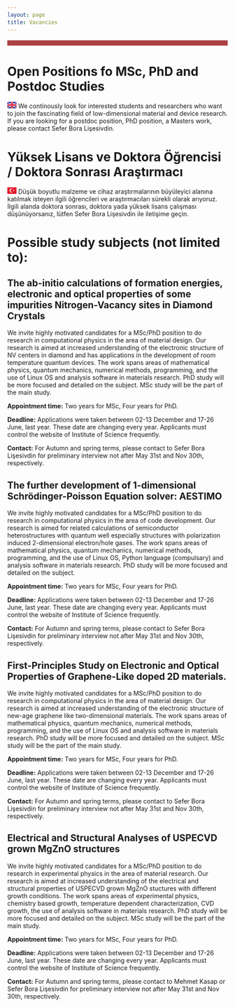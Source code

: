 ```yaml
---
layout: page
title: Vacancies
---
```


![Image](files/ribbon.png)

# Open Positions fo MSc, PhD and Postdoc Studies

![GB](files/GB.png) We continously look for interested students and researchers who want to join the fascinating field of low-dimensional material and device research. If you are looking for a postdoc position, PhD position, a Masters work, please contact Sefer Bora Lişesivdin.


# Yüksek Lisans ve Doktora Öğrencisi / Doktora Sonrası Araştırmacı

![TR](files/TR.png) Düşük boyutlu malzeme ve cihaz araştırmalarının büyüleyici alanına katılmak isteyen ilgili öğrencileri ve araştırmacıları sürekli olarak arıyoruz. İlgili alanda doktora sonrası, doktora  yada yüksek lisans çalışması düşünüyorsanız, lütfen Sefer Bora Lişesivdin ile iletişime geçin.


# Possible study subjects (not limited to):

## The ab-initio calculations of formation energies, electronic and optical properties of some impurities Nitrogen-Vacancy sites in Diamond Crystals

We invite highly motivated candidates for a MSc/PhD position to do research in computational physics in the area of material design. Our research is aimed at increased understanding of the electronic structure of NV centers in diamond and has applications in the development of room temperature quantum devices. The work spans areas of mathematical physics, quantum mechanics, numerical methods, programming, and the use of Linux OS and analysis software in materials research.  PhD study will be more focused and detailed on the subject. MSc study will be the part of the main study.

**Appointment time:** Two years for MSc, Four years for PhD.

**Deadline:** Applications were  taken between  02-13 December and 17-26 June, last year. These date are changing every year. Applicants must control the website of Institute of Science frequently.

**Contact:** For Autumn and spring terms, please contact to Sefer Bora Lişesivdin for preliminary interview not after May 31st and Nov 30th, respectively. 

## The further development of 1-dimensional Schrödinger-Poisson Equation solver: AESTIMO

We invite highly motivated candidates for a MSc/PhD position to do research in computational physics in the area of code development. Our research is aimed for related calculations of semiconductor heterostructures with quantum well  especially structures with polarization induced 2-dimensional electron/hole gases.  The work spans areas of mathematical physics, quantum mechanics, numerical methods, programming, and the use of Linux OS, Python language (compulsary) and analysis software in materials research.  PhD study will be more focused and detailed on the subject.

**Appointment time:** Two years for MSc, Four years for PhD.

**Deadline:** Applications were  taken between  02-13 December and 17-26 June, last year. These date are changing every year. Applicants must control the website of Institute of Science frequently.

**Contact:** For Autumn and spring terms, please contact to Sefer Bora Lişesivdin for preliminary interview not after May 31st and Nov 30th, respectively. 

## First-Principles Study on Electronic and Optical Properties of Graphene-Like doped 2D  materials.

We invite highly motivated candidates for a MSc/PhD position to do research in computational physics in the area of material design. Our research is aimed at increased understanding of the electronic structure of new-age graphene like two-dimensional materials. The work spans areas of mathematical physics, quantum mechanics, numerical methods, programming, and the use of Linux OS and analysis software in materials research.  PhD study will be more focused and detailed on the subject. MSc study will be the part of the main study.

**Appointment time:** Two years for MSc, Four years for PhD.

**Deadline:** Applications were  taken between  02-13 December and 17-26 June, last year. These date are changing every year. Applicants must control the website of Institute of Science frequently.

**Contact:** For Autumn and spring terms, please contact to Sefer Bora Lişesivdin for preliminary interview not after May 31st and Nov 30th, respectively. 

## Electrical and Structural Analyses of USPECVD grown MgZnO structures

We invite highly motivated candidates for a MSc/PhD position to do research in experimental physics in the area of material research. Our research is aimed at increased understanding of the electrical and structural properties of USPECVD grown MgZnO stuctures with different growth conditions. The work spans areas of experimental physics, chemistry based growth, temperature dependent characterization, CVD growth, the use of analysis software in materials research.  PhD study will be more focused and detailed on the subject. MSc study will be the part of the main study.

**Appointment time:** Two years for MSc, Four years for PhD.

**Deadline:** Applications were  taken between  02-13 December and 17-26 June, last year. These date are changing every year. Applicants must control the website of Institute of Science frequently.

**Contact:** For Autumn and spring terms, please contact to Mehmet Kasap or Sefer Bora Lişesivdin for preliminary interview not after May 31st and Nov 30th, respectively. 
